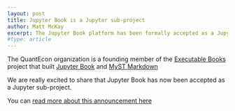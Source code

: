 ```yaml
---
layout: post
title: Jupyter Book is a Jupyter sub-project
author: Matt McKay
excerpt: The Jupyter Book platform has been formally accepted as a Jupyter sub-project. 
#type: article
---
```


The QuantEcon organization is a founding member of the [Executable Books](https://executablebooks.org/en/latest/) project that built [Jupyter Book](https://executablebooks.org/en/latest/tools/#tools-jupyter-book) and [MyST Markdown](https://executablebooks.org/en/latest/tools/#tools-myst)

We are really excited to share that Jupyter Book has now been accepted as a Jupyter sub-project. 

You can [read more about this announcement here](https://blog.jupyterbook.org/posts/2024-11-11-jupyter-book-org)